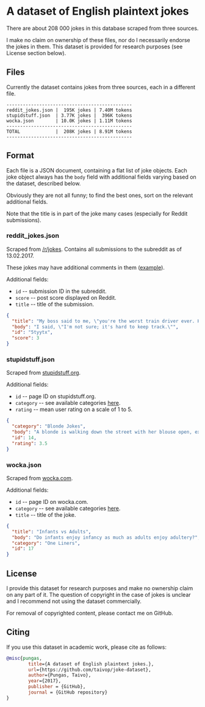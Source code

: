 # A dataset of English plaintext jokes

There are about 208 000 jokes in this database scraped from three sources.

I make no claim on ownership of these files, nor do I necessarily endorse the jokes in them. This dataset is provided for research purposes (see License section below).

## Files

Currently the dataset contains jokes from three sources, each in a different file.

```
----------------------------------------------
reddit_jokes.json |  195K jokes | 7.40M tokens
stupidstuff.json  | 3.77K jokes |  396K tokens
wocka.json        | 10.0K jokes | 1.11M tokens
----------------------------------------------
TOTAL             |  208K jokes | 8.91M tokens
----------------------------------------------
```

## Format

Each file is a JSON document, containing a flat list of joke objects. Each joke object always has the `body` field with additional fields varying based on the dataset, described below.

Obviously they are not all funny; to find the best ones, sort on the relevant additional fields.

Note that the title is in part of the joke many cases (especially for Reddit submissions).

### reddit_jokes.json

Scraped from [/r/jokes](https://www.reddit.com/r/jokes). Contains all submissions to the subreddit as of 13.02.2017.

These jokes may have additional comments in them ([example](https://www.reddit.com/r/Jokes/comments/5k9tgu/this_is_the_dirty_joke_my_85yo_grandad_told_to/)).

Additional fields:

- `id` -- submission ID in the subreddit.
- `score` -- post score displayed on Reddit.
- `title` -- title of the submission.

```json
{
  "title": "My boss said to me, \"you're the worst train driver ever. How many have you derailed this year?\"",
  "body": "I said, \"I'm not sure; it's hard to keep track.\"",
  "id": "5tyytx",
  "score": 3
}
```

### stupidstuff.json

Scraped from [stupidstuff.org](http://stupidstuff.org/jokes/).

Additional fields:

- `id` -- page ID on stupidstuff.org.
- `category` -- see available categories [here](http://stupidstuff.org/jokes/category.htm).
- `rating` -- mean user rating on a scale of 1 to 5.

```json
{
  "category": "Blonde Jokes",
  "body": "A blonde is walking down the street with her blouse open, exposing one of her breasts. A nearby policeman approaches her and remarks, \"Ma'am, are you aware that I could cite you for indecent exposure?\" \"Why, officer?\" asks the blonde. \"Because your blouse is open and your breast is exposed.\" \"Oh my goodness,\" exclaims the blonde, \"I must have left my baby on the bus!\"",
  "id": 14,
  "rating": 3.5
}
```

### wocka.json

Scraped from [wocka.com](http://wocka.com/).

Additional fields:

- `id` -- page ID on wocka.com.
- `category` -- see available categories [here](http://www.wocka.com/).
- `title` -- title of the joke.

```json
{
  "title": "Infants vs Adults",
  "body": "Do infants enjoy infancy as much as adults enjoy adultery?",
  "category": "One Liners",
  "id": 17
}
```

## License

I provide this dataset for research purposes and make no ownership claim on any part of it. The question of copyright in the case of jokes is unclear and I recommend not using the dataset commercially.

For removal of copyrighted content, please contact me on GitHub.

## Citing

If you use this dataset in academic work, please cite as follows:

```bibtex
@misc{pungas,
        title={A dataset of English plaintext jokes.},
        url={https://github.com/taivop/joke-dataset},
        author={Pungas, Taivo},
        year={2017},
        publisher = {GitHub},
        journal = {GitHub repository}
}
```
